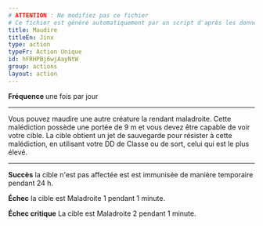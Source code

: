 ```yaml
---
# ATTENTION : Ne modifiez pas ce fichier
# Ce fichier est généré automatiquement par un script d'après les données du module Foundry VTT officiel et de sa traduction
title: Maudire
titleEn: Jinx
type: action
typeFr: Action Unique
id: hFRHPBj6wjAayNtW
group: actions
layout: action
---
```

<p><strong>Fréquence </strong>une fois par jour</p><hr><p>Vous pouvez maudire une autre créature la rendant maladroite. Cette malédiction possède une portée de 9 m et vous devez être capable de voir votre cible. La cible obtient un jet de sauvegarde pour résister à cette malédiction, en utilisant votre DD de Classe ou de sort, celui qui est le plus élevé.</p><hr><p><strong>Succès</strong> la cible n'est pas affectée est est immunisée de manière temporaire pendant 24 h.</p><p><strong>Échec</strong> la cible est <a class="entity-link" draggable="true" data-pack="pf2e.conditionspf2e" data-id="i3OJZU2nk64Df3xm">Maladroite</a> 1 pendant 1 minute.</p><p><strong>Échec critique</strong> La cible est Maladroite 2 pendant 1 minute.</p>

